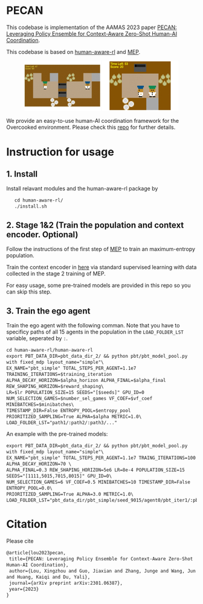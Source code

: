 # PECAN
This codebase is implementation of the AAMAS 2023 paper [PECAN: Leveraging Policy Ensemble for Context-Aware Zero-Shot Human-AI Coordination](https://arxiv.org/abs/2301.06387). 

This codebase is based on [human-aware-rl](https://github.com/HumanCompatibleAI/human_aware_rl/tree/neurips2019) and [MEP](https://github.com/ruizhaogit/maximum_entropy_population_based_training.git).
<p align="center">
  <img src="pecan_uni.gif" width="40%">
  <img src="pecan_simple.gif" width="40%">
  <br>
</p>

We provide an easy-to-use human-AI coordination framework for the Overcooked environment. Please check this [repo](https://github.com/LxzGordon/pecan_human_AI_coordination) for further details.
# Instruction for usage

## 1. Install
Install relavant modules and the human-aware-rl package by
 ```shell
    cd human-aware-rl/
    ./install.sh
```

## 2. Stage 1&2 (Train the population and context encoder. Optional)
Follow the instructions of the first step of [MEP](https://github.com/ruizhaogit/maximum_entropy_population_based_training.git) to train an maximum-entropy population.

Train the context encoder in [here](https://github.com/LxzGordon/PECAN/blob/master/human_aware_rl/human_aware_rl/context/model.py) via standard supervised learning with data collected in the stage 2 training of MEP.

For easy usage, some pre-trained models are provided in this repo so you can skip this step.
## 3. Train the ego agent
Train the ego agent with the following comman. Note that you have to specificy paths of all 15 agents in the population in the  ```LOAD_FOLDER_LST``` variable, seperated by  ```:```.
 ```shell
 cd human-aware-rl/human-aware-rl
export PBT_DATA_DIR=pbt_data_dir_2/ && python pbt/pbt_model_pool.py with fixed_mdp layout_name="simple"\
EX_NAME="pbt_simple" TOTAL_STEPS_PER_AGENT=1.1e7 TRAINING_ITERATIONS=$training_iteration ALPHA_DECAY_HORIZON=$alpha_horizon ALPHA_FINAL=$alpha_final REW_SHAPING_HORIZON=$reward_shaping\
LR=$lr POPULATION_SIZE=15 SEEDS="[$seeds]" GPU_ID=0 NUM_SELECTION_GAMES=$number_sel_games VF_COEF=$vf_coef MINIBATCHES=$minibatches\
TIMESTAMP_DIR=False ENTROPY_POOL=$entropy_pool PRIORITIZED_SAMPLING=True ALPHA=$alpha METRIC=1.0\
LOAD_FOLDER_LST="path1/:path2/:path3/..." 
 ```
 
An example with the pre-trained models:
 ```shell
export PBT_DATA_DIR=pbt_data_dir_2/ && python pbt/pbt_model_pool.py with fixed_mdp layout_name="simple"\
EX_NAME="pbt_simple" TOTAL_STEPS_PER_AGENT=1.1e7 TRAING_ITERATIONS=100 ALPHA_DECAY_HORIZON=70 \
ALPHA_FINAL=0.3 REW_SHAPING_HORIZON=5e6 LR=8e-4 POPULATION_SIZE=15 SEEDS="[1111,5015,7015,8015]" GPU_ID=0\
NUM_SELECTION_GAMES=6 VF_COEF=0.5 MINIBATCHES=10 TIMESTAMP_DIR=False ENTROPY_POOL=0.0\
PRIORITIZED_SAMPLING=True ALPHA=3.0 METRIC=1.0\ LOAD_FOLDER_LST="pbt_data_dir/pbt_simple/seed_9015/agent0/pbt_iter1/:pbt_data_dir/pbt_simple/seed_9015/agent1/pbt_iter1/:pbt_data_dir/pbt_simple/seed_9015/agent2/pbt_iter1/:pbt_data_dir/pbt_simple/seed_9015/agent3/pbt_iter1/:pbt_data_dir/pbt_simple/seed_9015/agent4/pbt_iter1/:pbt_data_dir/pbt_simple/seed_9015/agent0/pbt_iter152/:pbt_data_dir/pbt_simple/seed_9015/agent1/pbt_iter152/:pbt_data_dir/pbt_simple/seed_9015/agent2/pbt_iter152/:pbt_data_dir/pbt_simple/seed_9015/agent3/pbt_iter152/:pbt_data_dir/pbt_simple/seed_9015/agent4/pbt_iter152/:pbt_data_dir/pbt_simple/seed_9015/agent0/pbt_iter305/:pbt_data_dir/pbt_simple/seed_9015/agent1/pbt_iter305/:pbt_data_dir/pbt_simple/seed_9015/agent2/pbt_iter305/:pbt_data_dir/pbt_simple/seed_9015/agent3/pbt_iter305/:pbt_data_dir/pbt_simple/seed_9015/agent4/pbt_iter305/"
 ```
 
# Citation
Please cite
 ```
@article{lou2023pecan,
  title={PECAN: Leveraging Policy Ensemble for Context-Aware Zero-Shot Human-AI Coordination},
  author={Lou, Xingzhou and Guo, Jiaxian and Zhang, Junge and Wang, Jun and Huang, Kaiqi and Du, Yali},
  journal={arXiv preprint arXiv:2301.06387},
  year={2023}
}
 ```
